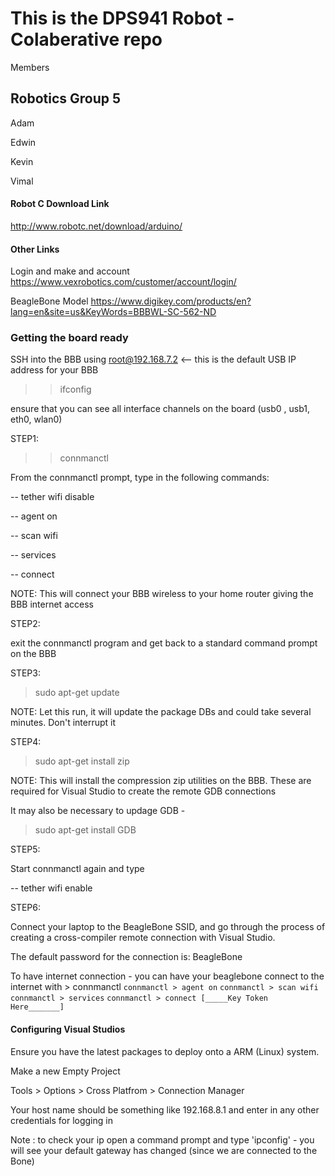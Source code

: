 # This is the DPS941 Robot - Colaberative repo
Members
## Robotics Group 5
Adam

Edwin

Kevin

Vimal


#### Robot C Download Link

http://www.robotc.net/download/arduino/ 

#### Other Links 

Login and make and account
https://www.vexrobotics.com/customer/account/login/

BeagleBone Model
https://www.digikey.com/products/en?lang=en&site=us&KeyWords=BBBWL-SC-562-ND

### Getting the board ready



SSH into the BBB using root@192.168.7.2  <-- this is the default USB IP address for your BBB

>> ifconfig 

ensure that you can see all interface channels on the board (usb0 , usb1, eth0, wlan0)

STEP1:

>> connmanctl

From the connmanctl prompt, type in the following commands:

-- tether wifi disable

-- agent on

-- scan wifi

-- services

<Find your home router and copy the service tag key>

-- connect <paste the service tag key>

NOTE:  This will connect your BBB wireless to your home router giving the BBB internet access

STEP2:

exit the connmanctl program and get back to a standard command prompt on the BBB

STEP3:

> sudo apt-get update

NOTE:  Let this run, it will update the package DBs and could take several minutes.  Don't interrupt it

STEP4:

> sudo apt-get install zip

NOTE:  This will install the compression zip utilities on the BBB.  These are required for Visual Studio to create the remote GDB connections

It may also be necessary to updage GDB - 

>sudo apt-get install GDB


STEP5:

Start connmanctl again and type

-- tether wifi enable

STEP6:

Connect your laptop to the BeagleBone SSID, and go through the process of creating a cross-compiler remote connection with Visual Studio.

The default password for the connection is: BeagleBone 

To have internet connection - you can have your beaglebone connect to the internet with  > connmanctl
`connmanctl > agent on`
`connmanctl > scan wifi`
`connmanctl > services`
`connmanctl > connect [_____Key Token Here_______]`

#### Configuring Visual Studios

Ensure you have the latest packages to deploy onto a ARM (Linux) system.

Make a new Empty Project

Tools >
      Options > 
              Cross Platfrom > 
                             Connection Manager

Your host name should be something like 192.168.8.1 and enter in any other credentials for logging in

Note : to check your ip open a command prompt and type 'ipconfig' - you will see your default gateway has changed (since we are connected to the Bone)





